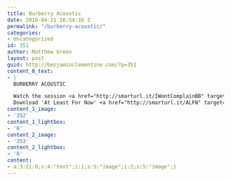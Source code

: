 ```yaml
---
title: Burberry Acoustic
date: 2016-04-21 16:54:16 Z
permalink: "/burberry-acoustic/"
categories:
- Uncategorized
id: 351
author: Matthew Green
layout: post
guid: http://benjaminclementine.com/?p=351
content_0_text:
- |
  BURBERRY ACOUSTIC

  Watch the session <a href="http://smarturl.it/IWontComplainBB" target="_blank">here</a>.
  Download 'At Least For Now' <a href="http://smarturl.it/ALFN" target="_blank">here</a>.
content_1_image:
- '352'
content_1_lightbox:
- '0'
content_2_image:
- '353'
content_2_lightbox:
- '0'
content:
- a:3:{i:0;s:4:"text";i:1;s:5:"image";i:2;s:5:"image";}
---
```


